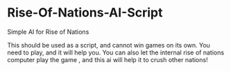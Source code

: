 # Rise-Of-Nations-AI-Script
Simple AI for Rise of Nations

This should be used as a script, and cannot win games on its own.
You need to play, and it will help you.
You can also let the internal rise of nations computer play the game , and this ai will help it to crush other nations!